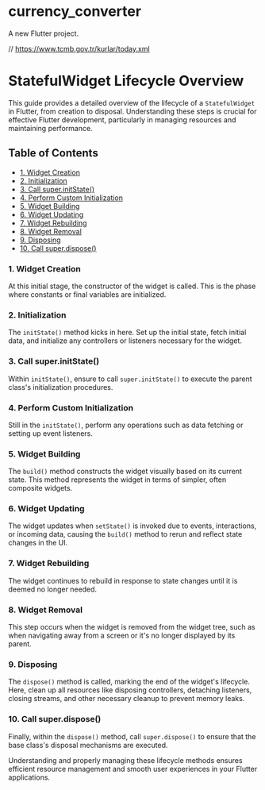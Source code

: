 # currency_converter

A new Flutter project.

// https://www.tcmb.gov.tr/kurlar/today.xml

# StatefulWidget Lifecycle Overview

This guide provides a detailed overview of the lifecycle of a `StatefulWidget` in Flutter, from creation to disposal. Understanding these steps is crucial for effective Flutter development, particularly in managing resources and maintaining performance.

## Table of Contents
- [1. Widget Creation](#1-widget-creation)
- [2. Initialization](#2-initialization)
- [3. Call super.initState()](#3-call-superinitstate)
- [4. Perform Custom Initialization](#4-perform-custom-initialization)
- [5. Widget Building](#5-widget-building)
- [6. Widget Updating](#6-widget-updating)
- [7. Widget Rebuilding](#7-widget-rebuilding)
- [8. Widget Removal](#8-widget-removal)
- [9. Disposing](#9-disposing)
- [10. Call super.dispose()](#10-call-superdispose)

### 1. Widget Creation
At this initial stage, the constructor of the widget is called. This is the phase where constants or final variables are initialized.

### 2. Initialization
The `initState()` method kicks in here. Set up the initial state, fetch initial data, and initialize any controllers or listeners necessary for the widget.

### 3. Call super.initState()
Within `initState()`, ensure to call `super.initState()` to execute the parent class's initialization procedures.

### 4. Perform Custom Initialization
Still in the `initState()`, perform any operations such as data fetching or setting up event listeners.

### 5. Widget Building
The `build()` method constructs the widget visually based on its current state. This method represents the widget in terms of simpler, often composite widgets.

### 6. Widget Updating
The widget updates when `setState()` is invoked due to events, interactions, or incoming data, causing the `build()` method to rerun and reflect state changes in the UI.

### 7. Widget Rebuilding
The widget continues to rebuild in response to state changes until it is deemed no longer needed.

### 8. Widget Removal
This step occurs when the widget is removed from the widget tree, such as when navigating away from a screen or it's no longer displayed by its parent.

### 9. Disposing
The `dispose()` method is called, marking the end of the widget's lifecycle. Here, clean up all resources like disposing controllers, detaching listeners, closing streams, and other necessary cleanup to prevent memory leaks.

### 10. Call super.dispose()
Finally, within the `dispose()` method, call `super.dispose()` to ensure that the base class's disposal mechanisms are executed.

Understanding and properly managing these lifecycle methods ensures efficient resource management and smooth user experiences in your Flutter applications.


